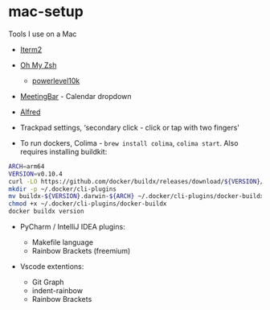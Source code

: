 # mac-setup
Tools I use on a Mac

- [Iterm2](https://iterm2.com/downloads.html)
- [Oh My Zsh](https://ohmyz.sh/#install)
  - [powerlevel10k](https://github.com/romkatv/powerlevel10k?tab=readme-ov-file#getting-started)
- [MeetingBar](https://apps.apple.com/us/app/meetingbar/id1532419400?mt=12) - Calendar dropdown
- [Alfred](https://www.alfredapp.com/)

- Trackpad settings, ‘secondary click - click or tap with two fingers'
- To run dockers, Colima - `brew install colima`, `colima start`. 
Also requires installing buildkit:

```bash
ARCH=arm64
VERSION=v0.10.4
curl -LO https://github.com/docker/buildx/releases/download/${VERSION}/buildx-${VERSION}.darwin-${ARCH}
mkdir -p ~/.docker/cli-plugins
mv buildx-${VERSION}.darwin-${ARCH} ~/.docker/cli-plugins/docker-buildx
chmod +x ~/.docker/cli-plugins/docker-buildx
docker buildx version
```


- PyCharm / IntelliJ IDEA plugins:
  - Makefile language
  - Rainbow Brackets (freemium)

- Vscode extentions:
  - Git Graph
  - indent-rainbow
  - Rainbow Brackets  

